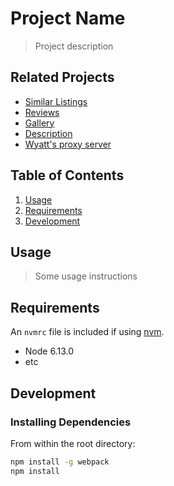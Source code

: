# Project Name

> Project description

## Related Projects

- [Similar Listings](https://github.com/The-Untouchables/similar-listings-service)
- [Reviews](https://github.com/The-Untouchables/reviews-service)
- [Gallery](https://github.com/The-Untouchables/)
- [Description](https://github.com/The-Untouchables/)
- [Wyatt's proxy server](https://github.com/The-Untouchables/proxy-server-wyatt)

## Table of Contents

1. [Usage](#Usage)
1. [Requirements](#requirements)
1. [Development](#development)

## Usage

> Some usage instructions

## Requirements

An `nvmrc` file is included if using [nvm](https://github.com/creationix/nvm).

- Node 6.13.0
- etc

## Development

### Installing Dependencies

From within the root directory:

```sh
npm install -g webpack
npm install
```

